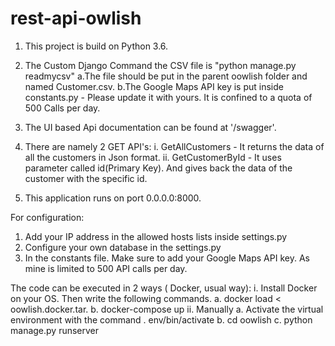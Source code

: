 # rest-api-owlish
1. This project is build on Python 3.6.

2. The Custom Django Command the CSV file is "python manage.py readmycsv" a.The file should be put in the parent oowlish folder and named Customer.csv. b.The Google Maps API key is put inside constants.py - Please update it with yours. It is confined to a quota of 500 Calls per day.

3. The UI based Api documentation can be found at '/swagger'.

4. There are namely 2 GET API's: i. GetAllCustomers - It returns the data of all the customers in Json format. ii. GetCustomerById - It uses parameter called id(Primary Key). And gives back the data of the customer with the specific id.

5. This application runs on port 0.0.0.0:8000.

For configuration:
1. Add your IP address in the allowed hosts lists inside settings.py
2. Configure your own database in the settings.py
3. In the constants file. Make sure to add your Google Maps API key. As mine is limited to 500 API calls per day.

The code can be executed in 2 ways ( Docker, usual way):
i. Install Docker on your OS. Then write the following commands. 
    a. docker load < oowlish.docker.tar.
    b. docker-compose up
ii. Manually
    a. Activate the virtual environment with the command . env/bin/activate
    b. cd oowlish
    c. python manage.py runserver
